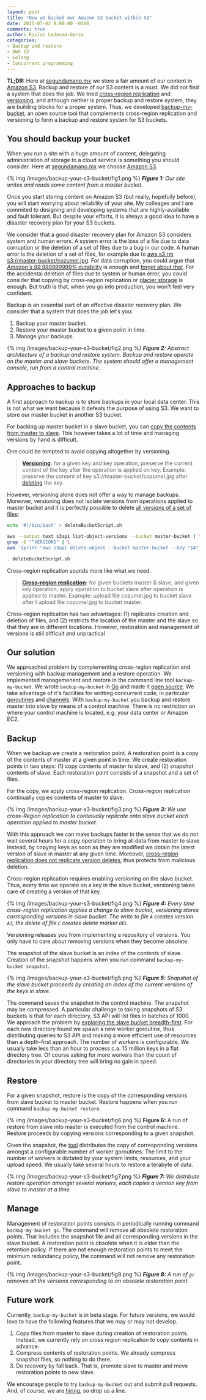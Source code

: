 ```yaml
---
layout: post
title: "How we backed our Amazon S3 bucket within S3"
date: 2015-07-02 9:00:00 -0500
comments: true
author: Ruslan Ledesma-Garza
categories:
- Backup and restore
- AWS S3
- Golang
- Concurrent programming
---
```


__TL;DR:__
Here at [segundamano.mx](http://www.segundamano.mx/) we store a fair amount of our content in [Amazon S3](http://aws.amazon.com/s3/).
Backup and restore of our S3 content is a must.
We did not find a system that does the job.
We tried [cross-region replication](http://docs.aws.amazon.com/AmazonS3/latest/dev/crr.html) and [versioning](http://docs.aws.amazon.com/AmazonS3/latest/dev/ObjectVersioning.html), and although neither is proper backup and restore system, they are building blocks for a proper system.
Thus, we developed [backup-my-bucket](https://github.com/SegundamanoMX/backup-my-bucket), an open source tool that complements cross-region replication and versioning to form a backup and restore system for S3 buckets.

You should backup your bucket
-----------------------------

When you run a site with a huge amount of content, delegating administration of storage to a cloud service is something you should consider.
Here at [segundamano.mx](http://www.segundamano.mx/) we choose [Amazon S3](http://aws.amazon.com/s3/).

{% img /images/backup-your-s3-bucket/fig1.png %}
___Figure 1:__ Our site writes and reads some content from a master bucket._

Once you start storing content on Amazon S3 (but really, hopefully before), you will start worrying about reliability of your site.
My colleages and I are commited to designing and developing systems that are highly-available and fault tolerant.
But despite your efforts, it is always a good idea to have a disaster recovery plan for your S3 buckets.

We consider that a good disaster recovery plan for Amazon S3 considers system and human errors.
A system error is the loss of a file due to data corruption or the deletion of a set of files due to a bug in our code.
A human error is the deletion of a set of files, for example due to [aws s3 rm s3://master-bucket/cozumel.jpg](http://docs.aws.amazon.com/cli/latest/reference/s3/rm.html).
For data corruption, you could argue that [*Amazon's 99.999999999%* durability](http://aws.amazon.com/s3/faqs/#data-protection_anchor) is enough and [forget about that](http://stackoverflow.com/a/17839589).
For the accidental deletion of files due to system or human error, you could consider that copying by cross-region replication or [glacier storage](https://aws.amazon.com/blogs/aws/archive-s3-to-glacier/) is enough.
But truth is that, when you go into production, you won't feel very confident.

Backup is an essential part of an effective disaster recovery plan.
We consider that a system that does the job let's you:

1. Backup your master bucket.
2. Restore your master bucket to a given point in time.
3. Manage your backups.

{% img /images/backup-your-s3-bucket/fig2.png %}
___Figure 2:__ Abstract architecture of a backup and restore system. Backup and restore operate on the master and slave buckets. The system should offer a management console, run from a control machine._

Approaches to backup
--------------------

A first approach to backup is to store backups in your local data center.
This is not what we want because it defeats the purpose of using S3.
We want to store our master bucket in another S3 bucket.

For backing up master bucket in a slave bucket, you can [copy the contents from master to slave](http://serverfault.com/a/239722).
This however takes a lot of time and managing versions by hand is difficult.

One could be tempted to avoid copying altogether by versioning.

> __[Versioning](http://docs.aws.amazon.com/AmazonS3/latest/dev/Versioning.html):__ for a given key and key operation, preserve the current
  content of the key after the operation is applied on key. Example:
  preserve the content of key s3://master-bucket/cozumel.jpg after
  [deleting](http://docs.aws.amazon.com/AmazonS3/latest/dev/DeletingObjectVersions.html) the key.

However, versioning alone does not offer a way to manage backups.
Moreover, versioning does not isolate versions from operations applied to master bucket and it is perfectly possible to delete [all versions of a set of files](http://boulderapps.co/post/remove-all-versions-from-s3-bucket-using-aws-tools):
```bash
echo '#!/bin/bash' > deleteBucketScript.sh

aws --output text s3api list-object-versions --bucket master-bucket | \
grep -E "^VERSIONS" | \
awk '{print "aws s3api delete-object --bucket master-bucket --key "$4" --version-id "$8";"}' >> deleteBucketScript.sh

. deleteBucketScript.sh
```

Cross-region replication sounds more like what we need.

> __[Cross-region replication](http://docs.aws.amazon.com/AmazonS3/latest/dev/crr.html):__ for given buckets master & slave, and
   given key operation, apply operation to bucket slave after
   operation is applied to master. Example: upload file cozumel.jpg
   to bucket slave after I upload file cozumel.jpg to bucket master.

Cross-region replication has two advantages:
(1) replicates creation and deletion of files, and
(2) restricts the location of the master and the slave so that they are in different locations.
However, restoration and management of versions is still difficult and unpractical

Our solution
------------

We approached problem by complementing cross-region replication and versioning with backup management and a restore operation.
We implemented managemenent and restore in the command line tool `backup-my-bucket`.
We wrote `backup-my-bucket` in [Go](http://golang.org/) and made it [open source](https://github.com/SegundamanoMX/backup-my-bucket).
We take advantage of it's facilities for writting concurrent code, in particular [goroutines](https://gobyexample.com/goroutines) and [channels](https://gobyexample.com/channels).
With `backup-my-bucket` you backup and restore master into slave by means of a control machine.
There is no restriction on where your control machine is located, e.g. your data center or Amazon EC2.

Backup
------

When we backup we create a restoration point.
A restoration point is a copy of the contents of master at a given point in time.
We create restoration points in two steps:
(1) copy contents of master to slave, and
(2) snapshot contents of slave.
Each restoration point consists of a snapshot and a set of files.

For the copy, we apply cross-region replication.
Cross-region replication continually copies contents of master to slave.

{% img /images/backup-your-s3-bucket/fig3.png %}
___Figure 3:__ We use cross-Region replication to continually replicate onto slave bucket each operation applied to master bucket._

With this approach we can make backups faster in the sense that we do not wait several hours for a copy operation to bring all data from master to slave
Instead, by copying keys as soon as they are modified we obtain the latest version of slave in master at any given time.
Moreover, [cross-region replication does not replicate version deletes](http://docs.aws.amazon.com/AmazonS3/latest/dev/crr-what-is-isnot-replicated.html), thus protects from malicious deletion.

Cross-region replication requires enabling versioning on the slave bucket.
Thus, every time we operate on a key in the slave bucket, versioning takes care of creating a version of that key.

{% img /images/backup-your-s3-bucket/fig4.png %}
___Figure 4:__ Every time cross-region replication applies a change to slave bucket, versioning stores corresponding versions in slave bucket. The write to file `A` creates version `A3`, the delete of file `C` creates delete marker `DEL`._

Versioning releases you from implementing a repository of versions.
You only have to care about removing versions when they become obsolete.

The snapshot of the slave bucket is an index of the contents of slave.
Creation of the snapshot happens when you run command `backup-my-bucket snapshot`.

{% img /images/backup-your-s3-bucket/fig5.png %}
___Figure 5:__ Snapshot of the slave bucket proceeds by creating an index of the current versions of the keys in slave._

The command saves the snapshot in the control machine.
The snapshot may be compressed.
A particular challenge to taking snapshots of S3 buckets is that for each directory, S3 API will list files in batches of 1000.
We approach the problem by [exploring the slave bucket breadth-first](https://github.com/SegundamanoMX/backup-my-bucket/blob/0.1.0/snapshot/snapshot.go).
For each new directory found we spawn a new worker goroutine, thus distributing queries to S3 API and making a more efficient use of resources than a depth-first approach.
The number of workers is configurable.
We usually take less than an hour to process c.a. 15 million keys in a flat directory tree.
Of course asking for more workers than the count of directories in your directory tree will bring no gain in speed.

Restore
-------

For a given snapshot, restore is the copy of the corresponding versions from slave bucket to master bucket.
Restore happens when you run command `backup-my-bucket restore`.

{% img /images/backup-your-s3-bucket/fig6.png %}
__Figure 6:__ A run of restore from slave into master is executed from the control machine. Restore proceeds by copying versions corresponding to a given snapshot.

Given the snapshot, the [tool](https://github.com/SegundamanoMX/backup-my-bucket/blob/0.1.0/restore/restore.go) distributes the copy of corresponding versions amongst a configurable number of worker goroutines.
The limit to the number of workers is dictated by your system limits, resources, and your upload speed.
We usually take several hours to restore a terabyte of data.

{% img /images/backup-your-s3-bucket/fig7.png %}
___Figure 7:__ We distribute restore operation amongst several workers, each copies a version key from slave to master at a time._

Manage
------

Management of restoration points consists in periodically running command `backup-my-bucket gc`.
The command will remove all obsolete restoration points.
That includes the snapshot file and all corresponding versions in the slave bucket.
A restoration point is obsolete when it is older than the retention policy.
If there are not enough restoration points to meet the minimum redundancy policy, the command will not remove any restoration point.

{% img /images/backup-your-s3-bucket/fig8.png %}
___Figure 8:__ A run of `gc` removes all the versions corresponding to an obsolete restoration point._

Future work
-----------

Currently, `backup-my-bucket` is in beta stage.
For future versions, we would love to have the following features that we may or may not develop.

1. Copy files from master to slave during creation of restoration
   points. Instead, we currently rely on cross region replication to copy
   contents in advance.
2. Compress contents of restoration points. We already compress snapshot files, so nothing to do there.
3. Do recovery by fall back. That is, promote slave to master and move restoration points to new slave.

We encourage people to try `backup-my-bucket` out and submit pull requests.
And, of course, we are [hiring](http://backstage.segundamano.mx/work-with-us/), so drop us a line.
